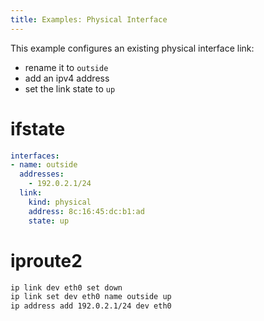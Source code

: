```yaml
---
title: Examples: Physical Interface
---
```


This example configures an existing physical interface link:
- rename it to `outside`
- add an ipv4 address
- set the link state to `up`


# ifstate

```yaml
interfaces:
- name: outside
  addresses:
    - 192.0.2.1/24
  link:
    kind: physical
    address: 8c:16:45:dc:b1:ad
    state: up
```


# iproute2

```bash
ip link dev eth0 set down
ip link set dev eth0 name outside up
ip address add 192.0.2.1/24 dev eth0
```
